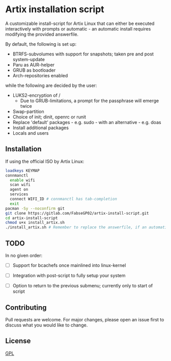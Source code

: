 # Artix installation script

A customizable install-script for Artix Linux that can either be executed interactively with prompts or automatic - an automatic install requires modifying the provided answerfile.

By default, the following is set up:

- BTRFS-subvolumes with support for snapshots; taken pre and post system-update
- Paru as AUR-helper
- GRUB as bootloader
- Arch-repositories enabled

while the following are decided by the user:

- LUKS2-encryption of /
    - Due to GRUB-limitations, a prompt for the passphrase will emerge twice
- Swap-partition
- Choice of init; dinit, openrc or runit
- Replace 'default' packages - e.g. sudo - with an alternative - e.g. doas
- Install additional packages
- Locals and users


## Installation

If using the official ISO by Artix Linux:

```bash
loadkeys KEYMAP
connmanctl 
  enable wifi
  scan wifi
  agent on
  services
  connect WIFI_ID # connmanctl has tab-completion
  exit
pacman -Sy --noconfirm git
git clone https://gitlab.com/FabseGP02/artix-install-script.git
cd artix-install-script
chmod u+x install_artix.sh
./install_artix.sh # Remember to replace the answerfile, if an automatic install is desired
````

## TODO
In no given order:

- [ ] Support for bcachefs once mainlined into linux-kernel
- [ ] Integration with post-script to fully setup your system
- [ ] Option to return to the previous submenu; currently only to start of script


## Contributing
Pull requests are welcome. For major changes, please open an issue first to discuss what you would like to change.

## License
[GPL](https://choosealicense.com/licenses/gpl-3.0/)
